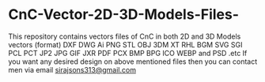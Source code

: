 # CnC-Vector-2D-3D-Models-Files-
This repository contains vectors files of CnC in both 2D and 3D Models vectors (format) DXF DWG Ai PNG STL OBJ 3DM XT RHL BGM SVG SGI PCL PCT JP2 JPG GIF JXR PDF PCX BMP BPG ICO WEBP and PSD .etc
If you want any desired design on above mentioned files then you can contact men via email sirajsons313@gmail.com

